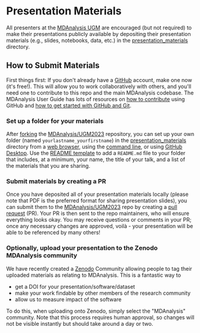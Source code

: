 # Presentation Materials
All presenters at the [MDAnalysis UGM](https://www.mdanalysis.org/pages/ugm2023/) are encouraged (but not required) to make their presentations publicly available by depositing their presentation materials (e.g., slides, notebooks, data, etc.) in the [presentation_materials](./presentation_materials) directory. 

## How to Submit Materials
First things first: If you don't already have a [GitHub](https://github.com/) account, make one now (it's free!). This will allow you to work collaboratively with others, and you'll need one to contribute to this repo and the main MDAnalysis codebase. The MDAnalysis User Guide has lots of resources on [how to contribute](https://userguide.mdanalysis.org/stable/contributing.html) using GitHub and [how to get started with GitHub and Git](https://userguide.mdanalysis.org/stable/contributing.html#version-control-git-and-github).

### Set up a folder for your materials
After [forking](https://docs.github.com/en/get-started/quickstart/fork-a-repo) the [MDAnalysis/UGM2023](https://github.com/MDAnalysis/UGM2023) repository, you can set up your own folder (named `yourlastname_yourfirstname`) in the [presentation_materials](./presentation_materials) directory from a [web browser](https://github.com/orgs/community/discussions/22534), using the [command line](https://docs.github.com/en/repositories/working-with-files/managing-files/adding-a-file-to-a-repository), or using [GitHub Desktop](https://desktop.github.com/). Use the [README template](./template-README.md) to add a `README.md` file to your folder that includes, at a minimum, your name, the title of your talk, and a list of the materials that you are sharing.

### Submit materials by creating a PR
Once you have deposited all of your presentation materials locally (please note that PDF is the preferred format for sharing presentation slides), you can submit them to the [MDAnalysis/UGM2023](https://github.com/MDAnalysis/UGM2023) repo by creating a [pull request](https://docs.github.com/en/pull-requests/collaborating-with-pull-requests/proposing-changes-to-your-work-with-pull-requests/about-pull-requests) (PR). Your PR is then sent to the repo maintainers, who will ensure everything looks okay. You may receive questions or comments in your PR; once any necessary changes are approved, voilà - your presentation will be able to be referenced by many others!


### Optionally, upload your presentation to the Zenodo MDAnalysis community

We have recently created a [Zenodo](https://zenodo.org) Community allowing people to tag their uploaded materials as relating to MDAnalysis.
This is a fantastic way to
- get a DOI for your presentation/software/dataset
- make your work findable by other members of the research community
- allow us to measure impact of the software
  
To do this, when uploading onto Zenodo, simply select the "MDAnalysis" community.  Note that this process requires human approval, so changes will not be visible instantly but should take around a day or two.
